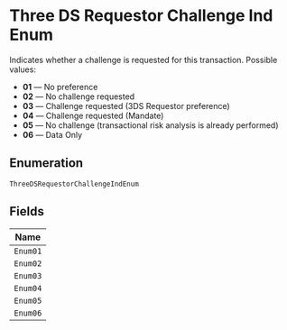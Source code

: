 
# Three DS Requestor Challenge Ind Enum

Indicates whether a challenge is requested for this transaction. Possible values:

* **01** — No preference
* **02** — No challenge requested
* **03** — Challenge requested (3DS Requestor preference)
* **04** — Challenge requested (Mandate)
* **05** — No challenge (transactional risk analysis is already performed)
* **06** — Data Only

## Enumeration

`ThreeDSRequestorChallengeIndEnum`

## Fields

| Name |
|  --- |
| `Enum01` |
| `Enum02` |
| `Enum03` |
| `Enum04` |
| `Enum05` |
| `Enum06` |


